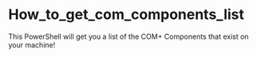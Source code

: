 # How_to_get_com_components_list
This PowerShell will get you a list of the COM+ Components that exist on your machine!
